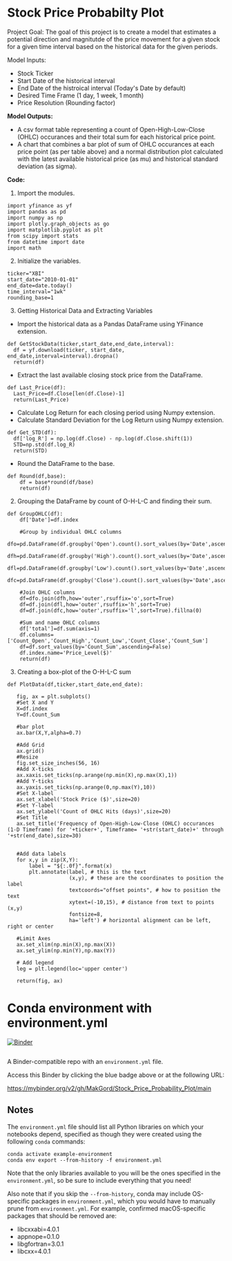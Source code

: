 # Stock Price Probabilty Plot

Project Goal: 
The goal of this project is to create a model that estimates a potential direction and magnitutde of the price movement for a given stock for a given time interval based on the historical data for the given periods. 



Model Inputs: 
- Stock Ticker
- Start Date of the historical interval
- End Date of the histroical interval (Today's Date by default)
- Desired Time Frame (1 day, 1 week, 1 month)
- Price Resolution (Rounding factor)

**Model Outputs:** 
- A csv format table representing a count of Open-High-Low-Close (OHLC) occurances and their total sum for each historical price point. 
- A chart that combines a bar plot of sum of OHLC occurances at each price point (as per table above) and a normal distribution plot calculated with the latest available historical price (as mu) and historical standard deviation (as sigma). 

**Code:** 

1. Import the modules.
```
import yfinance as yf
import pandas as pd
import numpy as np
import plotly.graph_objects as go
import matplotlib.pyplot as plt
from scipy import stats
from datetime import date
import math
```
2. Initialize the variables. 
```
ticker="XBI"
start_date="2010-01-01"
end_date=date.today()
time_interval="1wk"
rounding_base=1
```

3. Getting Historical Data and Extracting Variables

  * Import the historical data as a Pandas DataFrame using YFinance extension.
  
  ```
  def GetStockData(ticker,start_date,end_date,interval):
    df = yf.download(ticker, start_date, end_date,interval=interval).dropna()
    return(df)
  ```
  * Extract the last available closing stock price from the DataFrame.
  
  ```
  def Last_Price(df):
    Last_Price=df.Close[len(df.Close)-1]
    return(Last_Price) 
  ```
  * Calculate Log Return for each closing period using Numpy extension.
  * Calculate Standard Deviation for the Log Return using Numpy extension. 
  
  ```
  def Get_STD(df):
    df['log_R'] = np.log(df.Close) - np.log(df.Close.shift(1))
    STD=np.std(df.log_R)
    return(STD)
  ```
  
  * Round the DataFrame to the base.
  ```
  def Round(df,base):
      df = base*round(df/base)
      return(df)
  ```
2. Grouping the DataFrame by count of O-H-L-C and finding their sum. 
  
 ```
 def GroupOHLC(df):
     df['Date']=df.index

     #Group by individual OHLC columns
     dfo=pd.DataFrame(df.groupby('Open').count().sort_values(by='Date',ascending=False).Date)
     dfh=pd.DataFrame(df.groupby('High').count().sort_values(by='Date',ascending=False).Date)
     dfl=pd.DataFrame(df.groupby('Low').count().sort_values(by='Date',ascending=False).Date)
     dfc=pd.DataFrame(df.groupby('Close').count().sort_values(by='Date',ascending=False).Date)

     #Join OHLC columns
     df=dfo.join(dfh,how='outer',rsuffix='o',sort=True)
     df=df.join(dfl,how='outer',rsuffix='h',sort=True)
     df=df.join(dfc,how='outer',rsuffix='l',sort=True).fillna(0)

     #Sum and name OHLC columns
     df['total']=df.sum(axis=1)
     df.columns=['Count_Open','Count_High','Count_Low','Count_Close','Count_Sum']
     df=df.sort_values(by='Count_Sum',ascending=False)
     df.index.name='Price_Level($)'
     return(df)
 ```

3. Creating a box-plot of the O-H-L-C sum

 ```
 def PlotData(df,ticker,start_date,end_date):

    fig, ax = plt.subplots()
    #Set X and Y
    X=df.index
    Y=df.Count_Sum
    
    #bar plot
    ax.bar(X,Y,alpha=0.7)
    
    #Add Grid
    ax.grid()
    #Resize
    fig.set_size_inches(56, 16)
    #Add X-ticks
    ax.xaxis.set_ticks(np.arange(np.min(X),np.max(X),1))
    #Add Y-ticks
    ax.yaxis.set_ticks(np.arange(0,np.max(Y),10))
    #Set X-label
    ax.set_xlabel('Stock Price ($)',size=20)
    #Set Y-label
    ax.set_ylabel('Count of OHLC Hits (days)',size=20)
    #Set Title
    ax.set_title('Frequency of Open-High-Low-Close (OHLC) occurances (1-D Timeframe) for '+ticker+', Timeframe= '+str(start_date)+' through '+str(end_date),size=30)
    
    
    #Add data labels
    for x,y in zip(X,Y):
        label = "${:.0f}".format(x)
        plt.annotate(label, # this is the text
                     (x,y), # these are the coordinates to position the label
                     textcoords="offset points", # how to position the text
                     xytext=(-10,15), # distance from text to points (x,y)
                     fontsize=8,
                     ha='left') # horizontal alignment can be left, right or center
    
    #Limit Axes
    ax.set_xlim(np.min(X),np.max(X))
    ax.set_ylim(np.min(Y),np.max(Y))

    # Add legend
    leg = plt.legend(loc='upper center')
    
    return(fig, ax)
 ```



# Conda environment with environment.yml

[![Binder](http://mybinder.org/badge_logo.svg)](https://mybinder.org/v2/gh/MakGord/Stock_Price_Probability_Plot/main?filepath=index.ipynb)

 ```
 ```

A Binder-compatible repo with an `environment.yml` file.

Access this Binder by clicking the blue badge above or at the following URL:

https://mybinder.org/v2/gh/MakGord/Stock_Price_Probability_Plot/main




## Notes
The `environment.yml` file should list all Python libraries on which your notebooks
depend, specified as though they were created using the following `conda` commands:

```
conda activate example-environment
conda env export --from-history -f environment.yml
```



Note that the only libraries available to you will be the ones specified in
the `environment.yml`, so be sure to include everything that you need! 

Also note that if you skip the `--from-history`, conda may include OS-specific
packages in `environment.yml`, which you would have to manually prune from
`environment.yml`.  For example, confirmed macOS-specific packages that should
be removed are:

* libcxxabi=4.0.1
* appnope=0.1.0
* libgfortran=3.0.1
* libcxx=4.0.1
